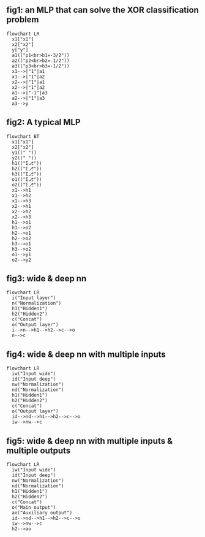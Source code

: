 fig1: an MLP that can solve the XOR classification problem
---
```mermaid
flowchart LR
  x1["x1"]
  x2["x2"]
  y["y"]
  a1(("p1<br>b1=-3/2"))
  a2(("p2<br>b2=-1/2"))
  a3(("p3<br>b3=-1/2"))
  x1-->|"1"|a1
  x1-->|"1"|a2
  x2-->|"1"|a1
  x2-->|"1"|a2  
  a1-->|"-1"|a3
  a2-->|"1"|a3
  a3-->y
```

fig2: A typical MLP
---
```mermaid
flowchart BT
  x1["x1"]
  x2["x2"]
  y1((" "))
  y2((" "))
  h1(("Σ⎇"))
  h2(("Σ⎇"))
  h3(("Σ⎇"))
  o1(("Σ⎇"))
  o2(("Σ⎇"))
  x1-->h1
  x1-->h2
  x1-->h3
  x2-->h1
  x2-->h2
  x2-->h3
  h1-->o1
  h1-->o2
  h2-->o1
  h2-->o2
  h3-->o1
  h3-->o2
  o1-->y1
  o2-->y2
```

fig3: wide & deep nn
---
```mermaid
flowchart LR
  i("Input layer")
  n("Normalization")
  h1("Hidden1")
  h2("Hidden2")
  c("Concat")
  o("Output layer")
  i-->n-->h1-->h2-->c-->o
  n-->c
```

fig4: wide & deep nn with multiple inputs
---
```mermaid
flowchart LR
  iw("Input wide")
  id("Input deep")
  nw("Normalization")
  nd("Normalization")
  h1("Hidden1")
  h2("Hidden2")
  c("Concat")
  o("Output layer")
  id-->nd-->h1-->h2-->c-->o
  iw-->nw-->c
```

fig5: wide & deep nn with multiple inputs & multiple outputs
---
```mermaid
flowchart LR
  iw("Input wide")
  id("Input deep")
  nw("Normalization")
  nd("Normalization")
  h1("Hidden1")
  h2("Hidden2")
  c("Concat")
  o("Main output")
  ao("Auxiliary output")
  id-->nd-->h1-->h2-->c-->o
  iw-->nw-->c
  h2-->ao
```

